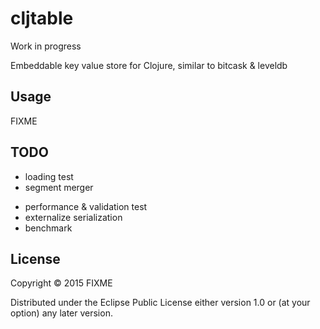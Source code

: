 # cljtable

Work in progress

Embeddable key value store for Clojure, similar to bitcask & leveldb


## Usage

FIXME

## TODO

+ loading test
+ segment merger
- performance & validation test
- externalize serialization
- benchmark

## License

Copyright © 2015 FIXME

Distributed under the Eclipse Public License either version 1.0 or (at
your option) any later version.

